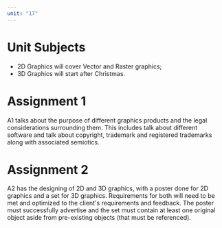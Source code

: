 ```yaml
---
unit: "17"
---
```

# Unit Subjects
- 2D Graphics will cover Vector and Raster graphics;
- 3D Graphics will start after Christmas.
# Assignment 1
A1 talks about the purpose of different graphics products and the legal considerations surrounding them. This includes talk about different software and talk about copyright, trademark and registered trademarks along with associated semiotics.
# Assignment 2
A2 has the designing of 2D and 3D graphics, with a poster done for 2D graphics and a set for 3D graphics. Requirements for both will need to be met and optimized to the client's requirements and feedback. The poster must successfully advertise and the set must contain at least one original object aside from pre-existing objects (that must be referenced).
